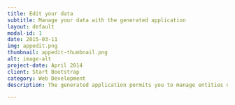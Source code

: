 ```yaml
---
title: Edit your data
subtitle: Manage your data with the generated application
layout: default
modal-id: 1
date: 2015-03-11
img: appedit.png
thumbnail: appedit-thumbnail.png
alt: image-alt
project-date: April 2014
client: Start Bootstrap
category: Web Development
description: The generated application permits you to manage entities data of your database

---
```


